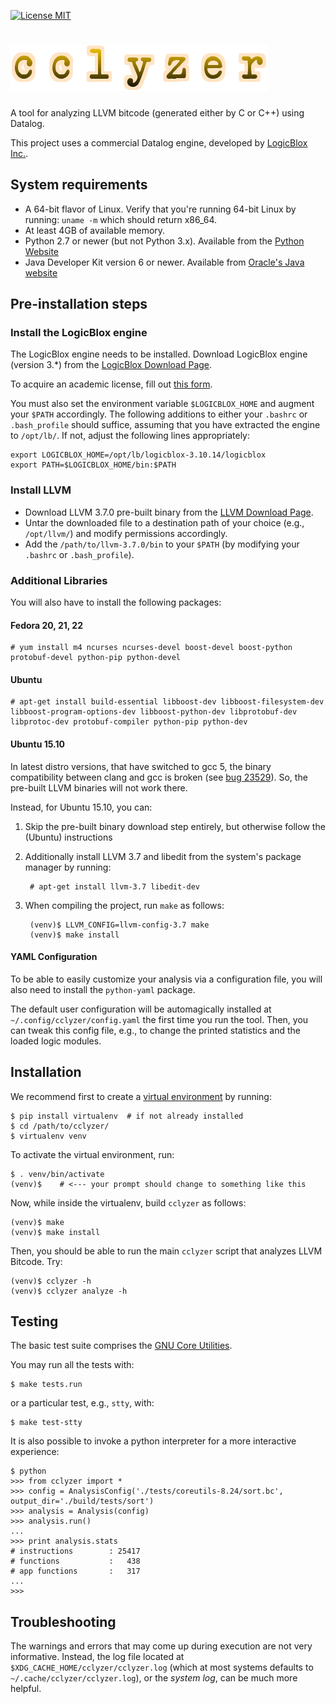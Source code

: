 [![License MIT][badge-license]](LICENSE.txt)

![CCLYZER](/cclyzer-logo.png)
=============================

A tool for analyzing LLVM bitcode (generated either by C or C++) using
Datalog.

This project uses a commercial Datalog engine, developed by
[LogicBlox Inc.](http://www.logicblox.com/).

System requirements
-------------------

* A 64-bit flavor of Linux. Verify that you're running 64-bit Linux by running: `uname -m` which should return x86_64.
* At least 4GB of available memory.
* Python 2.7 or newer (but not Python 3.x). Available from the [Python Website](http://www.python.org/) 
* Java Developer Kit version 6 or newer. Available from [Oracle's Java website](http://www.oracle.com/java)

Pre-installation steps
----------------------

### Install the LogicBlox engine

The LogicBlox engine needs to be installed. Download LogicBlox engine
(version 3.*) from the [LogicBlox Download Page](https://download.logicblox.com/).

To acquire an academic license, fill out
[this form](http://www.logicblox.com/learn/academic-license-request-form/).

You must also set the environment variable `$LOGICBLOX_HOME` and
augment your `$PATH` accordingly. The following additions to either
your `.bashrc` or `.bash_profile` should suffice, assuming that you
have extracted the engine to `/opt/lb/`. If not, adjust the following
lines appropriately:

    export LOGICBLOX_HOME=/opt/lb/logicblox-3.10.14/logicblox
    export PATH=$LOGICBLOX_HOME/bin:$PATH


### Install LLVM

* Download LLVM 3.7.0 pre-built binary from the
  [LLVM Download Page](http://www.llvm.org/releases/download.html#3.7.0).
* Untar the downloaded file to a destination path of your choice
  (e.g., `/opt/llvm/`) and modify permissions accordingly. 
* Add the `/path/to/llvm-3.7.0/bin` to your `$PATH` (by modifying your
  `.bashrc` or `.bash_profile`). 

### Additional Libraries

You will also have to install the following packages:

#### Fedora 20, 21, 22

    # yum install m4 ncurses ncurses-devel boost-devel boost-python protobuf-devel python-pip python-devel

#### Ubuntu

    # apt-get install build-essential libboost-dev libboost-filesystem-dev libboost-program-options-dev libboost-python-dev libprotobuf-dev libprotoc-dev protobuf-compiler python-pip python-dev

#### Ubuntu 15.10

In latest distro versions, that have switched to gcc 5, the binary
compatibility between clang and gcc is broken (see
[bug 23529](https://llvm.org/bugs/show_bug.cgi?id=23529)). So, the
pre-built LLVM binaries will not work there.

Instead, for Ubuntu 15.10, you can:

1. Skip the pre-built binary download step entirely, but otherwise
   follow the (Ubuntu) instructions

2. Additionally install LLVM 3.7 and libedit from the system's package manager by
   running:

        # apt-get install llvm-3.7 libedit-dev

3. When compiling the project, run `make` as follows:

        (venv)$ LLVM_CONFIG=llvm-config-3.7 make
        (venv)$ make install


#### YAML Configuration

To be able to easily customize your analysis via a configuration file,
you will also need to install the `python-yaml` package.

The default user configuration will be automagically installed at
`~/.config/cclyzer/config.yaml` the first time you run the tool. Then,
you can tweak this config file, e.g., to change the printed statistics
and the loaded logic modules.


Installation
------------

We recommend first to create a
[virtual environment](http://docs.python-guide.org/en/latest/dev/virtualenvs/)
by running:

    $ pip install virtualenv  # if not already installed
    $ cd /path/to/cclyzer/
    $ virtualenv venv


To activate the virtual environment, run:

    $ . venv/bin/activate
    (venv)$    # <--- your prompt should change to something like this


Now, while inside the virtualenv, build `cclyzer` as follows:

    (venv)$ make
    (venv)$ make install


Then, you should be able to run the main `cclyzer` script that analyzes
LLVM Bitcode. Try:

    (venv)$ cclyzer -h
    (venv)$ cclyzer analyze -h


Testing
-------

The basic test suite comprises the [GNU Core Utilities](https://www.gnu.org/software/coreutils/).

You may run all the tests with:

    $ make tests.run

or a particular test, e.g., `stty`, with:

    $ make test-stty

It is also possible to invoke a python interpreter for a more
interactive experience:

    $ python
    >>> from cclyzer import *
    >>> config = AnalysisConfig('./tests/coreutils-8.24/sort.bc', output_dir='./build/tests/sort')
    >>> analysis = Analysis(config)
    >>> analysis.run()
    ...
    >>> print analysis.stats
    # instructions        : 25417
    # functions           :   438
    # app functions       :   317
    ...
    >>>


Troubleshooting
---------------

The warnings and errors that may come up during execution are not very
informative. Instead, the log file located at
`$XDG_CACHE_HOME/cclyzer/cclyzer.log` (which at most systems defaults to
`~/.cache/cclyzer/cclyzer.log`), or the *system log*, can be much more
helpful.


[badge-license]: https://img.shields.io/badge/license-MIT-green.svg

